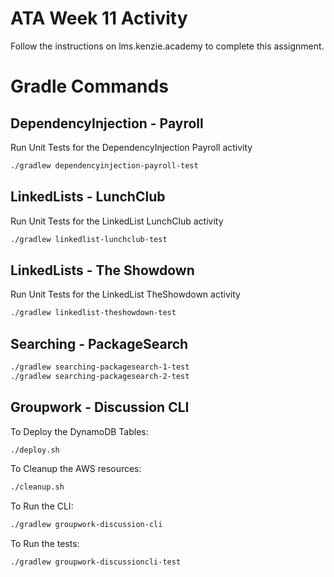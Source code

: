 # ATA Week 11 Activity
Follow the instructions on lms.kenzie.academy to complete this assignment.

# Gradle Commands
## DependencyInjection - Payroll
Run Unit Tests for the DependencyInjection Payroll activity

```bash
./gradlew dependencyinjection-payroll-test 
```

## LinkedLists - LunchClub
Run Unit Tests for the LinkedList LunchClub activity

```bash
./gradlew linkedlist-lunchclub-test
```

## LinkedLists - The Showdown
Run Unit Tests for the LinkedList TheShowdown activity
```bash
./gradlew linkedlist-theshowdown-test
```

## Searching - PackageSearch
```bash
./gradlew searching-packagesearch-1-test
./gradlew searching-packagesearch-2-test
```


## Groupwork - Discussion CLI
To Deploy the DynamoDB Tables:
```bash
./deploy.sh
```

To Cleanup the AWS resources:
```bash
./cleanup.sh
```


To Run the CLI:
```bash
./gradlew groupwork-discussion-cli
```

To Run the tests:
```bash
./gradlew groupwork-discussioncli-test
```
